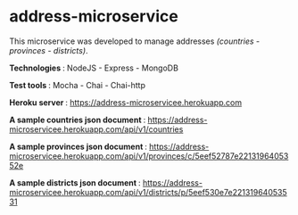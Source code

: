 # address-microservice
This microservice was developed to manage addresses <i> (countries - provinces - districts)</i>.

<b> Technologies </b>: NodeJS - Express - MongoDB 

<b> Test tools </b> : Mocha - Chai - Chai-http

<b> Heroku server </b> : https://address-microservicee.herokuapp.com

<b> A sample countries json document </b> : https://address-microservicee.herokuapp.com/api/v1/countries

<b> A sample provinces json document </b> : https://address-microservicee.herokuapp.com/api/v1/provinces/c/5eef52787e2213196405352e

<b> A sample districts json document </b> : https://address-microservicee.herokuapp.com/api/v1/districts/p/5eef530e7e22131964053531
